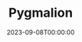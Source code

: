 ---
title: Pygmalion
date: 2023-09-08T00:00:00
opening_date: 1947-05-23
closing_date: 1947-05-30
layout: productions
playbill:
Theatre: Theatre Jacksonville
Venue: Little Theatre
cast:
- Alfred Doolittle: Roy Meischner
- Another Bystander: Walter Feuer
- Bystander:
  - C. Eugene Sayre
  - Catherine Nicholl
  - Dorothy Ann Marsh
  - Irma Jean Manning
  - Maurice Blitch
  - Paul G. Oxford
  - Ronald Gibson
  - Sharon Hopkins
- Clara Eynsford Hill: Myra Nicholl
- Colonel Pickering: Burdette Garrison
- Eliza Doolittle: Marion Albinson Conner
- Freddy Eynsford Hill: James Drummond
- Henry Higgins: Charles J. Broyles
- Mrs. Eynsford Hill: Kathleen Knight
- Mrs. Higgins: Jean Carlson
- Mrs. Pearce: Carolina Rawls
- Parlor-Maid: Dorothy Ann Marsh
- Taxi Driver: Otis Miller
crew:
- Assistant Stage Manager: Ruth Buell
- Director: L. Bramer Carlson
- Lighting controls: Audrey Forbes
- Make-up:
  - Bernice Smith
  - Beverly Adams
  - Jane Lovett
  - Mickey Meischner
  - Nina Branch
- Photographs in Lobby: Loyd G. Sandgren
- Properties:
  - Barbara Stegner
  - Helen Kriebs
  - Herschel Duval
  - Mary Garcia
  - Su Hawkins
- Scene painting and construction:
  - Bernie Adams
  - Beverly Adams
  - Carole Henning
  - David Salter
  - Edith Vaughn
  - Edward Keisling
  - Elsie Foreman
  - Eugene Patton
  - Irma Jean Manning
  - Mary Garcia
  - Mickey Meischner
  - Nina Branch
  - Peggy Connelly
  - Su Hawkins
  - Vivienne Salter
- Scene Shifting:
  - Bernie Adams
  - Billy Cobb
  - C. Eugene Sayre
  - Eugene Patton
  - Maurice Blitch
  - Otis Miller
  - Ronald Gibson
- Set and Lighting Design: Duke LeBrun
- Sound Effects: Sven Koller
- Stage Manager: Connie Buchwald
- Wardrobe:
  - Edna Stegner
  - Helen Fitch
  - Vivienne Salter
  - Vonnie Patton
---